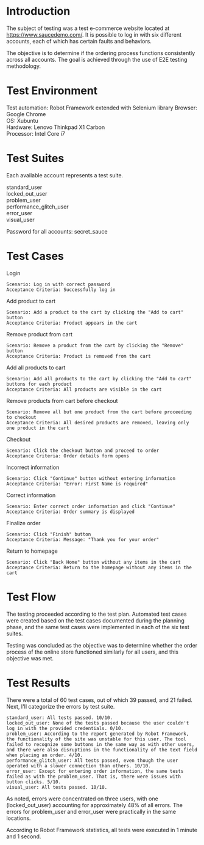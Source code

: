 # Introduction

The subject of testing was a test e-commerce website located at https://www.saucedemo.com/. It is possible to log in with six different accounts, each of which has certain faults and behaviors. 

The objective is to determine if the ordering process functions consistently across all accounts. The goal is achieved through the use of E2E testing methodology.

# Test Environment

Test automation: Robot Framework extended with Selenium library
Browser: Google Chrome  
OS: Xubuntu  
Hardware: Lenovo Thinkpad X1 Carbon  
Processor: Intel Core i7  

# Test Suites

Each available account represents a test suite.

standard_user  
locked_out_user  
problem_user  
performance_glitch_user  
error_user  
visual_user  

Password for all accounts: secret_sauce

# Test Cases

Login

    Scenario: Log in with correct password
    Acceptance Criteria: Successfully log in

Add product to cart

    Scenario: Add a product to the cart by clicking the "Add to cart" button
    Acceptance Criteria: Product appears in the cart

Remove product from cart

    Scenario: Remove a product from the cart by clicking the "Remove" button
    Acceptance Criteria: Product is removed from the cart

Add all products to cart

    Scenario: Add all products to the cart by clicking the "Add to cart" buttons for each product
    Acceptance Criteria: All products are visible in the cart

Remove products from cart before checkout

    Scenario: Remove all but one product from the cart before proceeding to checkout
    Acceptance Criteria: All desired products are removed, leaving only one product in the cart

Checkout

    Scenario: Click the checkout button and proceed to order
    Acceptance Criteria: Order details form opens

Incorrect information

    Scenario: Click "Continue" button without entering information
    Acceptance Criteria: "Error: First Name is required"

Correct information

    Scenario: Enter correct order information and click "Continue"
    Acceptance Criteria: Order summary is displayed

Finalize order

    Scenario: Click "Finish" button
    Acceptance Criteria: Message: "Thank you for your order"

Return to homepage

    Scenario: Click "Back Home" button without any items in the cart
    Acceptance Criteria: Return to the homepage without any items in the cart

# Test Flow

The testing proceeded according to the test plan. Automated test cases were created based on the test cases documented during the planning phase, and the same test cases were implemented in each of the six test suites.

Testing was concluded as the objective was to determine whether the order process of the online store functioned similarly for all users, and this objective was met.

# Test Results

There were a total of 60 test cases, out of which 39 passed, and 21 failed. Next, I'll categorize the errors by test suite.

    standard_user: All tests passed. 10/10.
    locked_out_user: None of the tests passed because the user couldn't log in with the provided credentials. 0/10.
    problem_user: According to the report generated by Robot Framework, the functionality of the site was unstable for this user. The tool failed to recognize some buttons in the same way as with other users, and there were also disruptions in the functionality of the text field when placing an order. 4/10.
    performance_glitch_user: All tests passed, even though the user operated with a slower connection than others. 10/10.
    error_user: Except for entering order information, the same tests failed as with the problem_user. That is, there were issues with button clicks. 5/10.
    visual_user: All tests passed. 10/10.

As noted, errors were concentrated on three users, with one (locked_out_user) accounting for approximately 48% of all errors. The errors for problem_user and error_user were practically in the same locations.

According to Robot Framework statistics, all tests were executed in 1 minute and 1 second.